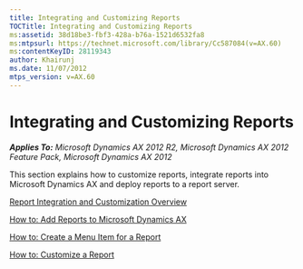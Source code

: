 ```yaml
---
title: Integrating and Customizing Reports
TOCTitle: Integrating and Customizing Reports
ms:assetid: 38d18be3-fbf3-428a-b76a-1521d6532fa8
ms:mtpsurl: https://technet.microsoft.com/library/Cc587084(v=AX.60)
ms:contentKeyID: 28119343
author: Khairunj
ms.date: 11/07/2012
mtps_version: v=AX.60
---
```


# Integrating and Customizing Reports 


_**Applies To:** Microsoft Dynamics AX 2012 R2, Microsoft Dynamics AX 2012 Feature Pack, Microsoft Dynamics AX 2012_

This section explains how to customize reports, integrate reports into Microsoft Dynamics AX and deploy reports to a report server.

[Report Integration and Customization Overview](report-integration-and-customization-overview.md)

[How to: Add Reports to Microsoft Dynamics AX](how-to-add-reports-to-microsoft-dynamics-ax.md)

[How to: Create a Menu Item for a Report](how-to-create-a-menu-item-for-a-report.md)

[How to: Customize a Report](how-to-customize-a-report.md)

